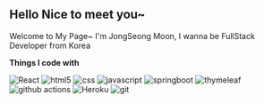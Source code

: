 ## Hello Nice to meet you~ 

Welcome to My Page~
I'm JongSeong Moon, I wanna be FullStack Developer from Korea

**Things I code with**
<p>
  <img alt="React" src="https://img.shields.io/badge/-React-45b8d8?style=flat-square&logo=react&logoColor=white" />
  <img alt="html5" src="https://img.shields.io/badge/-html5-F44336?style=flat-square&logo=html5&logoColor=white" />
  <img alt="css" src="https://img.shields.io/badge/-css-03A9F4?style=flat-square&logo=css3&logoColor=white" />
  <img alt="javascript" src="https://img.shields.io/badge/-javascript-FFEB3B?style=flat-square&logo=javascript&logoColor=white" />
  <img alt="springboot" src="https://img.shields.io/badge/-springboot-13aa52?style=flat-square&logo=springboot&logoColor=white" />
  <img alt="thymeleaf" src="https://img.shields.io/badge/-thymeleaf-13aa52?style=flat-square&logo=thymeleaf&logoColor=white" />
  <img alt="github actions" src="https://img.shields.io/badge/-Github_Actions-2088FF?style=flat-square&logo=github-actions&logoColor=white" />
  <img alt="Heroku" src="https://img.shields.io/badge/-Heroku-430098?style=flat-square&logo=heroku&logoColor=white" />
  <img alt="git" src="https://img.shields.io/badge/-Git-F05032?style=flat-square&logo=git&logoColor=white" />

  
</p>
<!--
**mollani0704/mollani0704** is a ✨ _special_ ✨ repository because its `README.md` (this file) appears on your GitHub profile.

Here are some ideas to get you started:

- 🔭 I’m currently working on ...
- 🌱 I’m currently learning ...
- 👯 I’m looking to collaborate on ...
- 🤔 I’m looking for help with ...
- 💬 Ask me about ...
- 📫 How to reach me: ...
- 😄 Pronouns: ...
- ⚡ Fun fact: ...
-->
